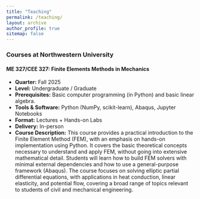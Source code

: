 ```yaml
---
title: "Teaching"
permalink: /teaching/
layout: archive
author_profile: true
sitemap: false
---
```

### Courses at Northwestern University

#### ME 327/CEE 327: Finite Elements Methods in Mechanics
- **Quarter:** Fall 2025
- **Level:** Undergraduate / Graduate
- **Prerequisites:** Basic computer programming (in Python) and basic linear algebra.
- **Tools & Software:** Python (NumPy, scikit-learn), Abaqus, Jupyter Notebooks
- **Format:** Lectures + Hands-on Labs
- **Delivery:** In-person
- **Course Description:** This course provides a practical introduction to the Finite Element Method (FEM), with an emphasis on hands-on implementation using Python. It covers the basic theoretical concepts necessary to understand and apply FEM, without going into extensive mathematical detail. Students will learn how to build FEM solvers with minimal external dependencies and how to use a general-purpose framework (Abaqus). The course focuses on solving elliptic partial differential equations, with applications in heat conduction, linear elasticity, and potential flow, covering a broad range of topics relevant to students of civil and mechanical engineering.

<!--
**Topics Covered:**
- ...

**Tools Used:**
- ...

**Office Hours:** TBA  

-->

